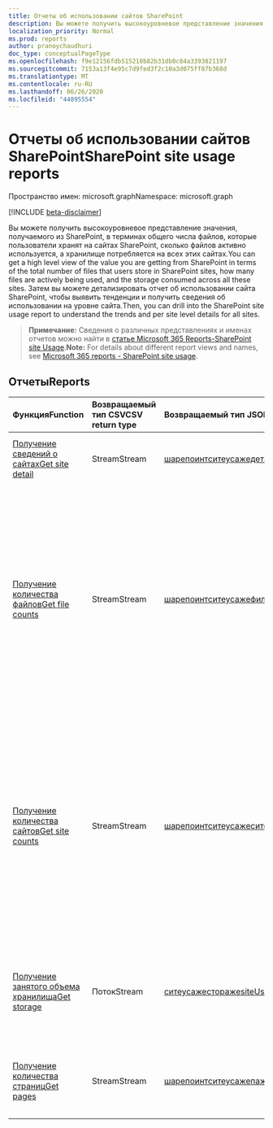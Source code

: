 ```yaml
---
title: Отчеты об использовании сайтов SharePoint
description: Вы можете получить высокоуровневое представление значения, получаемого из SharePoint, в терминах общего числа файлов, которые пользователи хранят на сайтах SharePoint, сколько файлов активно используется, а хранилище потребляется на всех этих сайтах. Затем вы можете детализировать отчет об использовании сайта SharePoint, чтобы выявить тенденции и получить сведения об использовании на уровне сайта.
localization_priority: Normal
ms.prod: reports
author: pranoychaudhuri
doc_type: conceptualPageType
ms.openlocfilehash: f9e12156fdb515210b82b31db0c04a3393821197
ms.sourcegitcommit: 7153a13f4e95c7d9fed3f2c10a3d075ff87b368d
ms.translationtype: MT
ms.contentlocale: ru-RU
ms.lasthandoff: 06/26/2020
ms.locfileid: "44895554"
---
```

# <a name="sharepoint-site-usage-reports"></a><span data-ttu-id="cf5a9-104">Отчеты об использовании сайтов SharePoint</span><span class="sxs-lookup"><span data-stu-id="cf5a9-104">SharePoint site usage reports</span></span>

<span data-ttu-id="cf5a9-105">Пространство имен: microsoft.graph</span><span class="sxs-lookup"><span data-stu-id="cf5a9-105">Namespace: microsoft.graph</span></span>

[!INCLUDE [beta-disclaimer](../../includes/beta-disclaimer.md)]

<span data-ttu-id="cf5a9-106">Вы можете получить высокоуровневое представление значения, получаемого из SharePoint, в терминах общего числа файлов, которые пользователи хранят на сайтах SharePoint, сколько файлов активно используется, а хранилище потребляется на всех этих сайтах.</span><span class="sxs-lookup"><span data-stu-id="cf5a9-106">You can get a high level view of the value you are getting from SharePoint in terms of the total number of files that users store in SharePoint sites, how many files are actively being used, and the storage consumed across all these sites.</span></span> <span data-ttu-id="cf5a9-107">Затем вы можете детализировать отчет об использовании сайта SharePoint, чтобы выявить тенденции и получить сведения об использовании на уровне сайта.</span><span class="sxs-lookup"><span data-stu-id="cf5a9-107">Then, you can drill into the SharePoint site usage report to understand the trends and per site level details for all sites.</span></span>

> <span data-ttu-id="cf5a9-108">**Примечание:** Сведения о различных представлениях и именах отчетов можно найти в [статье Microsoft 365 Reports-SharePoint site Usage](https://support.office.com/client/SharePoint-site-usage-4ecfb843-e5d5-464d-8bf6-7ed512a9b213).</span><span class="sxs-lookup"><span data-stu-id="cf5a9-108">**Note:** For details about different report views and names, see [Microsoft 365 reports - SharePoint site usage](https://support.office.com/client/SharePoint-site-usage-4ecfb843-e5d5-464d-8bf6-7ed512a9b213).</span></span>

## <a name="reports"></a><span data-ttu-id="cf5a9-109">Отчеты</span><span class="sxs-lookup"><span data-stu-id="cf5a9-109">Reports</span></span>

| <span data-ttu-id="cf5a9-110">Функция</span><span class="sxs-lookup"><span data-stu-id="cf5a9-110">Function</span></span>                                 | <span data-ttu-id="cf5a9-111">Возвращаемый тип CSV</span><span class="sxs-lookup"><span data-stu-id="cf5a9-111">CSV return type</span></span> | <span data-ttu-id="cf5a9-112">Возвращаемый тип JSON</span><span class="sxs-lookup"><span data-stu-id="cf5a9-112">JSON return type</span></span>                         | <span data-ttu-id="cf5a9-113">Описание</span><span class="sxs-lookup"><span data-stu-id="cf5a9-113">Description</span></span>                              |
| :--------------------------------------- | :-------------- | :--------------------------------------- | ---------------------------------------- |
| [<span data-ttu-id="cf5a9-114">Получение сведений о сайтах</span><span class="sxs-lookup"><span data-stu-id="cf5a9-114">Get site detail</span></span>](../api/reportroot-getsharepointsiteusagedetail.md) | <span data-ttu-id="cf5a9-115">Stream</span><span class="sxs-lookup"><span data-stu-id="cf5a9-115">Stream</span></span>          | [<span data-ttu-id="cf5a9-116">шарепоинтситеусажедетаил</span><span class="sxs-lookup"><span data-stu-id="cf5a9-116">sharePointSiteUsageDetail</span></span>](../resources/sharepointsiteusagedetail.md) | <span data-ttu-id="cf5a9-117">Получите сведения об использовании сайтов SharePoint.</span><span class="sxs-lookup"><span data-stu-id="cf5a9-117">Get details about SharePoint site usage.</span></span> |
| [<span data-ttu-id="cf5a9-118">Получение количества файлов</span><span class="sxs-lookup"><span data-stu-id="cf5a9-118">Get file counts</span></span>](../api/reportroot-getsharepointsiteusagefilecounts.md) | <span data-ttu-id="cf5a9-119">Stream</span><span class="sxs-lookup"><span data-stu-id="cf5a9-119">Stream</span></span>          | [<span data-ttu-id="cf5a9-120">шарепоинтситеусажефилекаунтс</span><span class="sxs-lookup"><span data-stu-id="cf5a9-120">sharePointSiteUsageFileCounts</span></span>](../resources/sharepointsiteusagefilecounts.md) | <span data-ttu-id="cf5a9-121">Узнайте, сколько всего файлов на всех сайтах и сколько из них активны.</span><span class="sxs-lookup"><span data-stu-id="cf5a9-121">Get the total number of files across all sites and the number of active files.</span></span> <span data-ttu-id="cf5a9-122">Файл (пользователь или система) считается активным, если он был сохранен, синхронизирован, изменен или отправлен в указанный период.</span><span class="sxs-lookup"><span data-stu-id="cf5a9-122">A file (user or system) is considered active if it has been saved, synced, modified, or shared within the specified time period.</span></span> |
| [<span data-ttu-id="cf5a9-123">Получение количества сайтов</span><span class="sxs-lookup"><span data-stu-id="cf5a9-123">Get site counts</span></span>](../api/reportroot-getsharepointsiteusagesitecounts.md) | <span data-ttu-id="cf5a9-124">Stream</span><span class="sxs-lookup"><span data-stu-id="cf5a9-124">Stream</span></span>          | [<span data-ttu-id="cf5a9-125">шарепоинтситеусажеситекаунтс</span><span class="sxs-lookup"><span data-stu-id="cf5a9-125">sharePointSiteUsageSiteCounts</span></span>](../resources/sharepointsiteusagesitecounts.md) | <span data-ttu-id="cf5a9-126">Узнайте, сколько всего файлов на всех сайтах и сколько из них активны.</span><span class="sxs-lookup"><span data-stu-id="cf5a9-126">Get the total number of files across all sites and the number of active files.</span></span> <span data-ttu-id="cf5a9-127">Файл (пользователь или система) считается активным, если он был сохранен, синхронизирован, изменен или отправлен в указанный период.</span><span class="sxs-lookup"><span data-stu-id="cf5a9-127">A file (user or system) is considered active if it has been saved, synced, modified, or shared within the specified time period.</span></span> |
| [<span data-ttu-id="cf5a9-128">Получение занятого объема хранилища</span><span class="sxs-lookup"><span data-stu-id="cf5a9-128">Get storage</span></span>](../api/reportroot-getsharepointsiteusagestorage.md) | <span data-ttu-id="cf5a9-129">Поток</span><span class="sxs-lookup"><span data-stu-id="cf5a9-129">Stream</span></span>          | [<span data-ttu-id="cf5a9-130">ситеусажестораже</span><span class="sxs-lookup"><span data-stu-id="cf5a9-130">siteUsageStorage</span></span>](../resources/siteusagestorage.md) | <span data-ttu-id="cf5a9-131">Отслеживайте динамику выделенного и использованного объема хранилища за отчетный период.</span><span class="sxs-lookup"><span data-stu-id="cf5a9-131">Get the trend of storage allocated and consumed during the reporting period.</span></span> |
| [<span data-ttu-id="cf5a9-132">Получение количества страниц</span><span class="sxs-lookup"><span data-stu-id="cf5a9-132">Get pages</span></span>](../api/reportroot-getsharepointsiteusagepages.md) | <span data-ttu-id="cf5a9-133">Stream</span><span class="sxs-lookup"><span data-stu-id="cf5a9-133">Stream</span></span>          | [<span data-ttu-id="cf5a9-134">шарепоинтситеусажепажес</span><span class="sxs-lookup"><span data-stu-id="cf5a9-134">sharePointSiteUsagePages</span></span>](../resources/sharepointsiteusagepages.md) | <span data-ttu-id="cf5a9-135">Узнайте, сколько страниц было просмотрено на всех сайтах.</span><span class="sxs-lookup"><span data-stu-id="cf5a9-135">Get the number of pages viewed across all sites.</span></span> |
